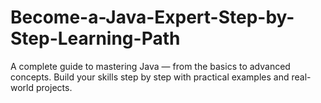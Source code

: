 # Become-a-Java-Expert-Step-by-Step-Learning-Path
A complete guide to mastering Java — from the basics to advanced concepts. Build your skills step by step with practical examples and real-world projects.

